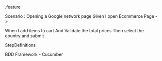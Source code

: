 .feature

Scenario : Opening a Google network page
Given I open Ecommerce Page ->

When I add items to cart
And Validate the total prices
Then select the country and submit

StepDefinitions

BDD Framework - Cucumber
